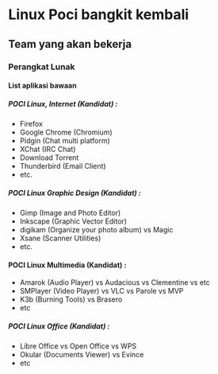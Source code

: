# Linux Poci bangkit kembali
## Team yang akan bekerja
### Perangkat Lunak

#### List aplikasi bawaan

##### POCI Linux, Internet (Kandidat) :

- Firefox
- Google Chrome (Chromium)
- Pidgin (Chat multi platform)
- XChat (IRC Chat)
- Download Torrent
- Thunderbird (Email Client)
- etc.

##### POCI Linux Graphic Design (Kandidat) :

- Gimp (Image and Photo Editor)
- Inkscape (Graphic Vector Editor)
- digikam (Organize your photo album) vs Magic 
- Xsane (Scanner Utilities)
- etc.

#### POCI Linux Multimedia (Kandidat) :

- Amarok (Audio Player) vs Audacious vs Clementine vs etc
- SMPlayer (Video Player) vs VLC vs Parole vs MVP
- K3b (Burning Tools) vs Brasero
- etc

##### POCI Linux Office (Kandidat) :

- Libre Office vs Open Office vs WPS
- Okular (Documents Viewer) vs Evince
- etc




